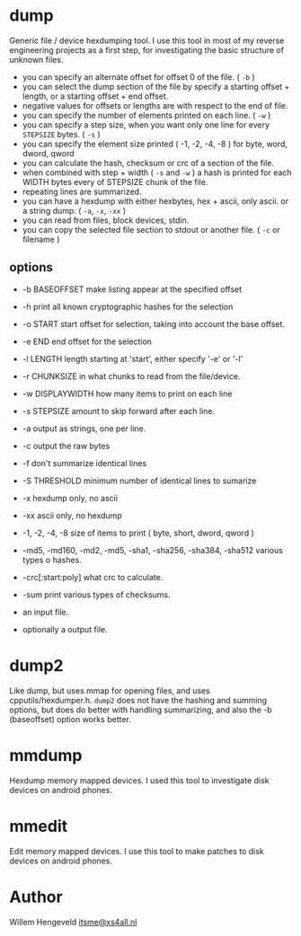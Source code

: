 dump
====

Generic file / device hexdumping tool.
I use this tool in most of my reverse engineering projects as a first step, for investigating
the basic structure of unknown files.

 * you can specify an alternate offset for offset 0 of the file. ( `-b` )
 * you can select the dump section of the file by specify a starting offset + length, or a starting offset + end offset.
 * negative values for offsets or lengths are with respect to the end of file.
 * you can specify the number of elements printed on each line. ( `-w` )
 * you can specify a step size, when you want only one line for every `STEPSIZE` bytes. ( `-s` )
 * you can specify the element size printed ( -1, -2, -4, -8 ) for byte, word, dword, qword
 * you can calculate the hash, checksum or crc of a section of the file.
 * when combined with step + width ( `-s` and `-w` ) a hash is printed for each WIDTH bytes every of STEPSIZE chunk of the file.
 * repeating lines are summarized.
 * you can have a hexdump with either hexbytes, hex + ascii, only ascii. or a string dump. ( `-a`, `-x`, `-xx` )
 * you can read from files, block devices, stdin.
 * you can copy the selected file section to stdout or another file. ( `-c` or filename )


options
-------

 * -b BASEOFFSET   make listing appear at the specified offset
 * -h              print all known cryptographic hashes for the selection
 * -o START        start offset for selection, taking into account the base offset.
 * -e END          end offset for the selection
 * -l LENGTH       length starting at 'start', either specify '-e' or '-l'
 * -r CHUNKSIZE    in what chunks to read from the file/device.
 * -w DISPLAYWIDTH how many items to print on each line
 * -s STEPSIZE     amount to skip forward after each line.
 * -a              output as strings, one per line.
 * -c              output the raw bytes
 * -f              don't summarize identical lines
 * -S THRESHOLD    minimum number of identical lines to sumarize
 * -x              hexdump only, no ascii
 * -xx             ascii only, no hexdump
 * -1, -2, -4, -8  size of items to print ( byte, short, dword, qword )
 * -md5, -md160, -md2, -md5, -sha1, -sha256, -sha384, -sha512  various types o hashes.
 * -crc[:start:poly] what crc to calculate.
 * -sum            print various types of checksums.

 * an input file.
 * optionally a output file.



dump2
=====

Like dump, but uses mmap for opening files, and uses cpputils/hexdumper.h.
`dump2` does not have the hashing and summing options, but does do better with
handling summarizing, and also the -b (baseoffset) option works better.


mmdump
======

Hexdump memory mapped devices.
I used this tool to investigate disk devices on android phones.


mmedit
======

Edit memory mapped devices.
I use this tool to make patches to disk devices on android phones.

Author
======

Willem Hengeveld <itsme@xs4all.nl>


